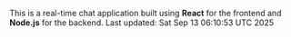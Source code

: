 This is a real-time chat application built using **React** for the frontend and **Node.js** for the backend.
Last updated: Sat Sep 13 06:10:53 UTC 2025
